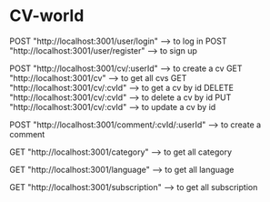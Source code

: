 # CV-world

POST "http://localhost:3001/user/login" --> to log in
POST "http://localhost:3001/user/register" --> to sign up

POST "http://localhost:3001/cv/:userId" --> to create a cv
GET "http://localhost:3001/cv" --> to get all cvs
GET "http://localhost:3001/cv/:cvId" --> to get a cv by id
DELETE "http://localhost:3001/cv/:cvId" --> to delete a cv by id
PUT "http://localhost:3001/cv/:cvId" --> to update a cv by id

POST "http://localhost:3001/comment/:cvId/:userId" --> to create a comment

GET "http://localhost:3001/category" --> to get all category

GET "http://localhost:3001/language" --> to get all language

GET "http://localhost:3001/subscription" --> to get all subscription






